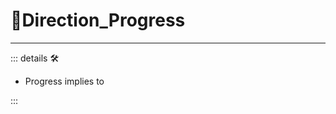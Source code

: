 # 🔻<via>Direction_Progress</via>

---

<!-- =================================================== -->
<!-- =================================================== -->
<!-- =================================================== -->
<!-- =================================================== -->
<!-- =================================================== -->
::: details 🛠

- Progress implies to

:::
